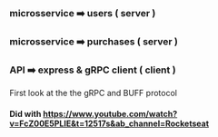 ### microsservice ➡️ users ( server )

### microsservice ➡️ purchases ( server )

### API ➡️ express & gRPC client ( client )

First look at the the gRPC and BUFF protocol

#### Did with https://www.youtube.com/watch?v=FcZ00E5PLIE&t=12517s&ab_channel=Rocketseat
